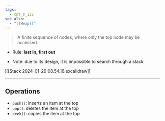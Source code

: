 ```yaml
---
tags:
  - cpt_s_122
see also:
  - "[[Heap]]"
---
```


> A finite sequence of nodes, where only the top node may be accessed.

- Rule: **last in, first out**

- Note: due to its design, it is impossible to search through a stack

![[Stack 2024-01-29 08.54.16.excalidraw]]

---

## Operations

- `push()`: inserts an item at the top
- `pop()`: deletes the item at the top
- `peek()`: copies the item at the top